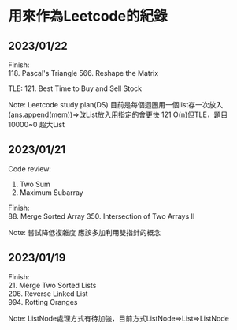# 用來作為Leetcode的紀錄

2023/01/22
--------------------
Finish:  
118. Pascal's Triangle
566. Reshape the Matrix

TLE:
121. Best Time to Buy and Sell Stock

Note:
Leetcode study plan(DS) 
目前是每個迴圈用一個list存一次放入(ans.append(mem))=>改List放入用指定的會更快
121 O(n)但TLE，題目10000~0 超大List

2023/01/21
--------------------
Code review:
1. Two Sum
53. Maximum Subarray

Finish:  
88. Merge Sorted Array
350. Intersection of Two Arrays II

Note:
嘗試降低複雜度
應該多加利用雙指針的概念

2023/01/19
--------------------
Finish:  
21. Merge Two Sorted Lists  
206. Reverse Linked List  
994. Rotting Oranges  

Note:
ListNode處理方式有待加強，目前方式ListNode=>List=>ListNode
